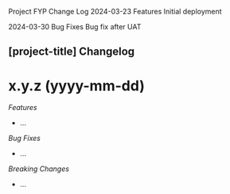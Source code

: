 Project FYP Change Log
2024-03-23
Features
Initial deployment

2024-03-30
Bug Fixes
Bug fix after UAT


## [project-title] Changelog

<a name="x.y.z"></a>
# x.y.z (yyyy-mm-dd)

*Features*
* ...

*Bug Fixes*
* ...

*Breaking Changes*
* ...
